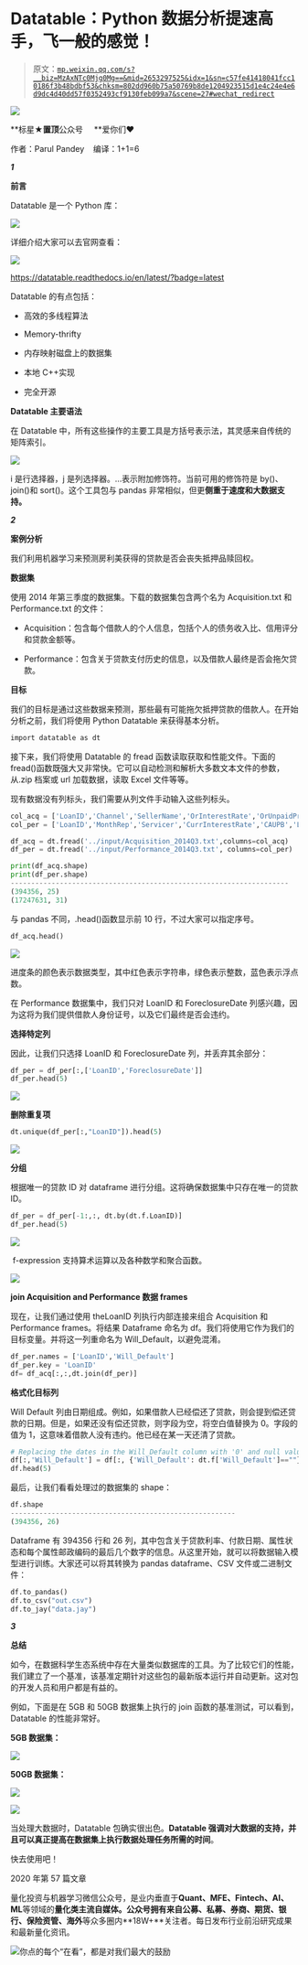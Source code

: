 # Datatable：Python 数据分析提速高手，飞一般的感觉！

> 原文：[`mp.weixin.qq.com/s?__biz=MzAxNTc0Mjg0Mg==&mid=2653297525&idx=1&sn=c57fe41418041fcc10186f3b48bdbf53&chksm=802dd960b75a50769b8de1204923515d1e4c24e4e6d9dc4d40dd57f0352493cf9130feb099a7&scene=27#wechat_redirect`](http://mp.weixin.qq.com/s?__biz=MzAxNTc0Mjg0Mg==&mid=2653297525&idx=1&sn=c57fe41418041fcc10186f3b48bdbf53&chksm=802dd960b75a50769b8de1204923515d1e4c24e4e6d9dc4d40dd57f0352493cf9130feb099a7&scene=27#wechat_redirect)

![](img/34178214a765d0578fea405af887f201.png)

**标星★****置顶****公众号     **爱你们♥   

作者：Parul Pandey    编译：1+1=6

***1***

**前言**

Datatable 是一个 Python 库：

![](img/8e8e8a8a7d65a239ef4e16bfb07464e9.png)

详细介绍大家可以去官网查看： 

![](img/7014b5704a2057925cf6edd5af19625d.png)

https://datatable.readthedocs.io/en/latest/?badge=latest

Datatable 的有点包括：

*   高效的多线程算法

*   Memory-thrifty

*   内存映射磁盘上的数据集

*   本地 C++实现

*   完全开源

**Datatable 主要语法**

在 Datatable 中，所有这些操作的主要工具是方括号表示法，其灵感来自传统的矩阵索引。

![](img/692d4d7f43031a84445ed2d5e34e30d1.png)

i 是行选择器，j 是列选择器。...表示附加修饰符。当前可用的修饰符是 by()、join()和 sort()。这个工具包与 pandas 非常相似，但更**侧重于速度和大数据支持。**

***2***

**案例分析**

我们利用机器学习来预测房利美获得的贷款是否会丧失抵押品赎回权。

**数据集**

使用 2014 年第三季度的数据集。下载的数据集包含两个名为 Acquisition.txt 和 Performance.txt 的文件：

*   Acquisition：包含每个借款人的个人信息，包括个人的债务收入比、信用评分和贷款金额等。

*   Performance：包含关于贷款支付历史的信息，以及借款人最终是否会拖欠贷款。

**目标**

我们的目标是通过这些数据来预测，那些最有可能拖欠抵押贷款的借款人。在开始分析之前，我们将使用 Python Datatable 来获得基本分析。

```py
import datatable as dt
```

接下来，我们将使用 Datatable 的 fread 函数读取获取和性能文件。下面的 fread()函数既强大又非常快。它可以自动检测和解析大多数文本文件的参数，从.zip 档案或 url 加载数据，读取 Excel 文件等等。

现有数据没有列标头，我们需要从列文件手动输入这些列标头。

```py
col_acq = ['LoanID','Channel','SellerName','OrInterestRate','OrUnpaidPrinc','OrLoanTerm','OrDate','FirstPayment','OrLTV','OrCLTV','NumBorrow','DTIRat','CreditScore','FTHomeBuyer','LoanPurpose','PropertyType','NumUnits','OccStatus','PropertyState','Zip','MortInsPerc','ProductType','CoCreditScore','MortInsType','RelocationMort']
col_per = ['LoanID','MonthRep','Servicer','CurrInterestRate','CAUPB','LoanAge','MonthsToMaturity','AdMonthsToMaturity','MaturityDate','MSA','CLDS','ModFlag','ZeroBalCode','ZeroBalDate','LastInstallDate','ForeclosureDate','DispositionDate','ForeclosureCosts','PPRC','AssetRecCost','MHRC','ATFHP','NetSaleProceeds','CreditEnhProceeds','RPMWP','OFP','NIBUPB','PFUPB','RMWPF', 'FPWA','SERVICING ACTIVITY INDICATOR']

df_acq = dt.fread('../input/Acquisition_2014Q3.txt',columns=col_acq)
df_per = dt.fread('../input/Performance_2014Q3.txt', columns=col_per)
```

```py
print(df_acq.shape)
print(df_per.shape)
--------------------------------------------------------------------
(394356, 25)
(17247631, 31)
```

与 pandas 不同，.head()函数显示前 10 行，不过大家可以指定序号。

```py
df_acq.head()
```

![](img/77a6149face992c2a61db98da67a28c4.png)

进度条的颜色表示数据类型，其中红色表示字符串，绿色表示整数，蓝色表示浮点数。

在 Performance 数据集中，我们只对 LoanID 和 ForeclosureDate 列感兴趣，因为这将为我们提供借款人身份证号，以及它们最终是否会违约。

**选择特定列**

因此，让我们只选择 LoanID 和 ForeclosureDate 列，并丢弃其余部分：

```py
df_per = df_per[:,['LoanID','ForeclosureDate']]
df_per.head(5)
```

![](img/59dae702b60dbb7de8b6a4eb8fb7ba76.png)

**删除重复项**

```py
dt.unique(df_per[:,"LoanID"]).head(5)
```

![](img/31564f5b327a871c600ed0ead11af1e3.png)

**分组**

根据唯一的贷款 ID 对 dataframe 进行分组。这将确保数据集中只存在唯一的贷款 ID。

```py
df_per = df_per[-1:,:, dt.by(dt.f.LoanID)]
df_per.head(5)
```

![](img/2ffd5e1485147f279d5afb196bf276d5.png)

 f-expression 支持算术运算以及各种数学和聚合函数。

![](img/e5766c814e0146d73b399541e0d9aaf5.png)

**join Acquisition and Performance 数据 frames**

现在，让我们通过使用 theLoanID 列执行内部连接来组合 Acquisition 和 Performance frames。将结果 Dataframe 命名为 df。我们将使用它作为我们的目标变量。并将这一列重命名为 Will_Default，以避免混淆。

```py
df_per.names = ['LoanID','Will_Default']
df_per.key = 'LoanID'
df= df_acq[:,:,dt.join(df_per)]
```

**格式化目标列**

Will Default 列由日期组成。例如，如果借款人已经偿还了贷款，则会提到偿还贷款的日期。但是，如果还没有偿还贷款，则字段为空，将空白值替换为 0。字段的值为 1，这意味着借款人没有违约。他已经在某一天还清了贷款。

```py
# Replacing the dates in the Will_Default column with '0' and null values with 1
df[:,'Will_Default'] = df[:, {'Will_Default': dt.f['Will_Default']==""}]
df.head(5)
```

最后，让我们看看处理过的数据集的 shape：

```py
df.shape
-------------------------------------------------------
(394356, 26)
```

Dataframe 有 394356 行和 26 列，其中包含关于贷款利率、付款日期、属性状态和每个属性邮政编码的最后几个数字的信息。从这里开始，就可以将数据输入模型进行训练。大家还可以将其转换为 pandas dataframe、CSV 文件或二进制文件：

```py
df.to_pandas()
df.to_csv("out.csv")
df.to_jay("data.jay")
```

***3***

**总结**

如今，在数据科学生态系统中存在大量类似数据库的工具。为了比较它们的性能，我们建立了一个基准，该基准定期针对这些包的最新版本运行并自动更新。这对包的开发人员和用户都是有益的。  

例如，下面是在 5GB 和 50GB 数据集上执行的 join 函数的基准测试，可以看到，Datatable 的性能非常好。

**5GB 数据集：**

![](img/5d515205501b52ac570dbe250fd16ac5.png)

**50GB 数据集：**

![](img/bbc3711512bbeef84d0524558e19d42c.png)

![](img/24c2211bff728657052317cd46a4951a.png)

当处理大数据时，Datatable 包确实很出色。**Datatable 强调对大数据的支持，并且可以真正提高在数据集上执行数据处理任务所需的时间**。

快去使用吧！

2020 年第 57 篇文章

量化投资与机器学习微信公众号，是业内垂直于**Quant、MFE、Fintech、AI、ML**等领域的**量化类主流自媒体。**公众号拥有来自**公募、私募、券商、期货、银行、保险资管、海外**等众多圈内**18W+**关注者。每日发布行业前沿研究成果和最新量化资讯。

![](img/6cba9abe9f2c434df7bd9c0d0d6e1156.png)你点的每个“在看”，都是对我们最大的鼓励